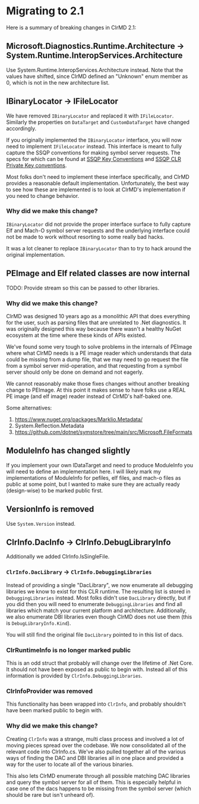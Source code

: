 # Migrating to 2.1

Here is a summary of breaking changes in ClrMD 2.1:

## Microsoft.Diagnostics.Runtime.Architecture -> System.Runtime.InteropServices.Architecture

Use System.Runtime.InteropServices.Architecture instead.  Note that the values have shifted, since ClrMD defined an "Unknown" enum member as 0, which is not in the new architecture list.

## IBinaryLocator -> IFileLocator

We have removed `IBinaryLocator` and replaced it with `IFileLocator`.  Similarly the properties on `DataTarget` and `CustomDataTarget` have changed accordingly.

If you originally implemented the `IBinaryLocator` interface, you will now need to implement `IFileLocator` instead.  This interface is meant to fully capture the SSQP conventions for making symbol server requests.  The specs for which can be found at [SSQP Key Conventions](https://github.com/dotnet/symstore/blob/main/docs/specs/SSQP_Key_Conventions.md) and [SSQP CLR Private Key conventions](https://github.com/dotnet/symstore/blob/main/docs/specs/SSQP_CLR_Private_Key_Conventions.md).

Most folks don't need to implement these interface specifically, and ClrMD provides a reasonable default implementation.  Unfortunately, the best way to see how these are implemented is to look at ClrMD's implementation if you need to change behavior.

### Why did we make this change?

`IBinaryLocator` did not provide the proper interface surface to fully capture Elf and Mach-O symbol server requests and the underlying interface could not be made to work without resorting to some really bad hacks.

It was a lot cleaner to replace `IBinaryLocator` than to try to hack around the original implementation.

## PEImage and Elf related classes are now internal

TODO:  Provide stream so this can be passed to other libraries.

### Why did we make this change?

ClrMD was designed 10 years ago as a monolithic API that does everything for the user, such as parsing files that are unrelated to .Net diagnostics.  It was originally designed this way because there wasn't a healthy NuGet ecosystem at the time where these kinds of APIs existed.

We've found some very tough to solve problems in the internals of PEImage where what ClrMD needs is a PE image reader which understands that data could be missing from a dump file, that we may need to go request the file from a symbol server mid-operation, and that requesting from a symbol server should only be done on demand and not eagerly.

We cannot reasonably make those fixes changes without another breaking change to PEImage.  At this point it makes sense to have folks use a REAL PE image (and elf image) reader instead of ClrMD's half-baked one.

Some alternatives:

1.  https://www.nuget.org/packages/Marklio.Metadata/
2.  System.Reflection.Metadata
3.  https://github.com/dotnet/symstore/tree/main/src/Microsoft.FileFormats


## ModuleInfo has changed slightly

If you implement your own IDataTarget and need to produce ModuleInfo you will need to define an implementation here.  I will likely mark my implementations of ModuleInfo for pefiles, elf files, and mach-o files as public at some point, but I wanted to make sure they are actually ready (design-wise) to be marked public first.

## VersionInfo is removed

Use `System.Version` instead.


## ClrInfo.DacInfo -> ClrInfo.DebugLibraryInfo

Additionally we added ClrInfo.IsSingleFile.

### `ClrInfo.DacLibrary` -> `ClrInfo.DebuggingLibraries`

Instead of providing a single "DacLibrary", we now enumerate all debugging libraries we know to exist for this CLR runtime.  The resulting list is stored in `DebuggingLibraries` instead.  Most folks didn't use `DacLibrary` directly, but if you did then you will need to enumerate `DebuggingLibraries` and find all libraries which match your current platform and architecture.  Additionally, we also enumerate DBI libraries even though ClrMD does not use them (this is `DebugLibraryInfo.Kind`).

You will still find the original file `DacLibrary` pointed to in this list of dacs.


### ClrRuntimeInfo is no longer marked public

This is an odd struct that probably will change over the lifetime of .Net Core.  It should not have been exposed as public to begin with.  Instead all of this information is provided by `ClrInfo.DebuggingLibraries`.

### ClrInfoProvider was removed

This functionality has been wrapped into `ClrInfo`, and probably shouldn't have been marked public to begin with.


### Why did we make this change?

Creating `ClrInfo` was a strange, multi class process and involved a lot of moving pieces spread over the codebase.  We now consolidated all of the relevant code into ClrInfo.cs.  We've also pulled together all of the various ways of finding the DAC and DBI libraries all in one place and provided a way for the user to locate all of the various binaries.

This also lets ClrMD enumerate through all possible matching DAC libraries and query the symbol server for all of them.  This is especially helpful in case one of the dacs happens to be missing from the symbol server (which should be rare but isn't unheard of).
